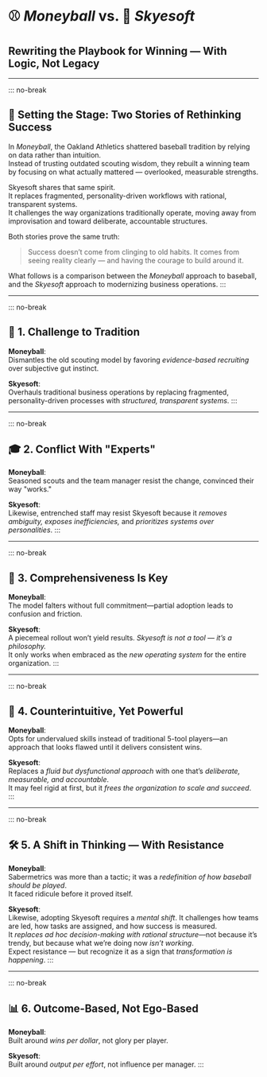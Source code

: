 # ⚾ *Moneyball* vs. 🧠 *Skyesoft*  
## Rewriting the Playbook for Winning — With Logic, Not Legacy

---

::: no-break
## 🧭 Setting the Stage: Two Stories of Rethinking Success

In *Moneyball*, the Oakland Athletics shattered baseball tradition by relying on data rather than intuition.  
Instead of trusting outdated scouting wisdom, they rebuilt a winning team by focusing on what actually mattered — overlooked, measurable strengths.

Skyesoft shares that same spirit.  
It replaces fragmented, personality-driven workflows with rational, transparent systems.  
It challenges the way organizations traditionally operate, moving away from improvisation and toward deliberate, accountable structures.

Both stories prove the same truth:  
> Success doesn’t come from clinging to old habits. It comes from seeing reality clearly — and having the courage to build around it.

What follows is a comparison between the *Moneyball* approach to baseball, and the *Skyesoft* approach to modernizing business operations.
:::

---

::: no-break
## 🧱 1. Challenge to Tradition

**Moneyball**:  
Dismantles the old scouting model by favoring *evidence-based recruiting* over subjective gut instinct.

**Skyesoft**:  
Overhauls traditional business operations by replacing fragmented, personality-driven processes with *structured, transparent systems*.
:::

---

::: no-break
## 🎓 2. Conflict With "Experts"

**Moneyball**:  
Seasoned scouts and the team manager resist the change, convinced their way "works."

**Skyesoft**:  
Likewise, entrenched staff may resist Skyesoft because it *removes ambiguity, exposes inefficiencies,* and *prioritizes systems over personalities*.
:::

---

::: no-break
## 🧩 3. Comprehensiveness Is Key

**Moneyball**:  
The model falters without full commitment—partial adoption leads to confusion and friction.

**Skyesoft**:  
A piecemeal rollout won’t yield results. *Skyesoft is not a tool — it’s a philosophy.*  
It only works when embraced as the *new operating system* for the entire organization.
:::

---

::: no-break
## 🧠 4. Counterintuitive, Yet Powerful

**Moneyball**:  
Opts for undervalued skills instead of traditional 5-tool players—an approach that looks flawed until it delivers consistent wins.

**Skyesoft**:  
Replaces a *fluid but dysfunctional approach* with one that’s *deliberate, measurable, and accountable*.  
It may feel rigid at first, but it *frees the organization to scale and succeed*.
:::

---

::: no-break
## 🛠️ 5. A Shift in Thinking — With Resistance

**Moneyball**:  
Sabermetrics was more than a tactic; it was a *redefinition of how baseball should be played*.  
It faced ridicule before it proved itself.

**Skyesoft**:  
Likewise, adopting Skyesoft requires a *mental shift*. It challenges how teams are led, how tasks are assigned, and how success is measured.  
It *replaces ad hoc decision-making with rational structure*—not because it’s trendy, but because what we’re doing now *isn’t working*.  
Expect resistance — but recognize it as a sign that *transformation is happening*.
:::

---

::: no-break
## 📊 6. Outcome-Based, Not Ego-Based

**Moneyball**:  
Built around *wins per dollar*, not glory per player.

**Skyesoft**:  
Built around *output per effort*, not influence per manager.
:::
